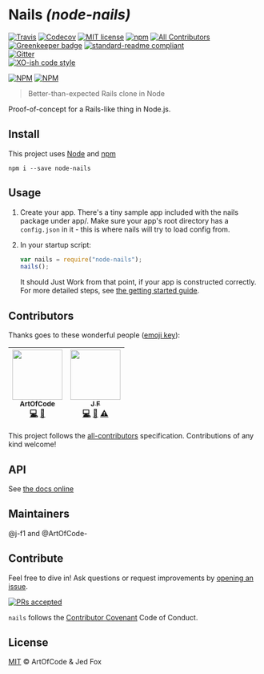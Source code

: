 # Nails _(node-nails)_

[![Travis](https://img.shields.io/travis/ArtOfCode-/nails.svg?style=flat-square)](https://travis-ci.org/ArtOfCode-/nails)
[![Codecov](https://img.shields.io/codecov/c/github/ArtOfCode-/nails.svg?style=flat-square)](https://codecov.io/gh/ArtOfCode-/nails)
[![MIT license](https://img.shields.io/github/license/ArtOfCode-/nails.svg?style=flat-square)](https://github.com/ArtOfCode-/nails/blob/master/LICENSE)
[![npm](https://img.shields.io/npm/v/node-nails.svg?style=flat-square)](https://www.npmjs.com/package/node-nails)
[![All Contributors](https://img.shields.io/badge/all_contributors-2-orange.svg?style=flat-square)](#contributors)
[![Greenkeeper badge](https://badges.greenkeeper.io/ArtOfCode-/nails.svg)](https://greenkeeper.io/)
[![standard-readme compliant](https://img.shields.io/badge/readme%20style-standard-brightgreen.svg?style=flat-square)](https://github.com/RichardLitt/standard-readme)  
[![Gitter](https://img.shields.io/gitter/room/ArtOfCode-/nails.svg?style=flat-square)](https://gitter.im/ArtOfCode-/nails?utm_source=badge&utm_medium=badge&utm_campaign=shields-badge&utm_content=badge)  
[![XO-ish code style](https://img.shields.io/badge/code_style-XO--ish-5ed9c7.svg?style=flat-square)](https://github.com/sindresorhus/xo)  

[![NPM](https://nodei.co/npm/node-nails.png?downloads=true&downloadRank=true&stars=true)](https://nodei.co/npm/node-nails/) [![NPM](https://nodei.co/npm-dl/node-nails.png?months=3&height=3)](https://nodei.co/npm/node-nails/)


> Better-than-expected Rails clone in Node


Proof-of-concept for a Rails-like thing in Node.js.

## Install

This project uses [Node](https://nodejs.org) and [npm](https://npmjs.com)

```
npm i --save node-nails
```

## Usage
 1. Create your app. There's a tiny sample app included with the nails package under app/. Make sure your app's root
    directory has a `config.json` in it - this is where nails will try to load config from.
 1. In your startup script:

    ```js
    var nails = require("node-nails");
    nails();
    ```

    It should Just Work from that point, if your app is constructed correctly.
For more detailed steps, see [the getting started guide](https://github.com/ArtOfCode-/nails/blob/master/docs/getting-started.md).

## Contributors

Thanks goes to these wonderful people ([emoji key](https://github.com/kentcdodds/all-contributors#emoji-key)):

<!-- ALL-CONTRIBUTORS-LIST:START - Do not remove or modify this section -->
| [<img src="https://avatars3.githubusercontent.com/u/10406565?v=3" width="100px;"/><br /><sub>ArtOfCode</sub>](http://artofcode.co.uk/)<br />[💻](https://github.com/ArtOfCode-/nails/commits?author=ArtOfCode- "Code") [📖](https://github.com/ArtOfCode-/nails/commits?author=ArtOfCode- "Documentation") | [<img src="https://avatars1.githubusercontent.com/u/25517624?v=3" width="100px;"/><br /><sub>J F</sub>](https://j-f1.github.io)<br />[💻](https://github.com/ArtOfCode-/nails/commits?author=j-f1 "Code") [📖](https://github.com/ArtOfCode-/nails/commits?author=j-f1 "Documentation") [⚠️](https://github.com/ArtOfCode-/nails/commits?author=j-f1 "Tests") |
| :---: | :---: |
<!-- ALL-CONTRIBUTORS-LIST:END -->

This project follows the [all-contributors](https://github.com/kentcdodds/all-contributors) specification. Contributions of any kind welcome!


## API

See [the docs online](https://artofcode-.github.io/nails)

## Maintainers

@j-f1 and @ArtOfCode-

## Contribute

Feel free to dive in! Ask questions or request improvements by [opening an issue](https://github.com/ArtOfCode-/nails/issues/new).

[![PRs accepted](https://img.shields.io/badge/PRs-accepted-brightgreen.svg?style=flat-square)](https://github.com/ArtOfCode-/nails/fork)

`nails` follows the [Contributor Covenant](http://contributor-covenant.org/version/1/4) Code of Conduct.

## License
[MIT](https://github.com/ArtOfCode-/nails/blob/master/LICENSE) © ArtOfCode & Jed Fox
